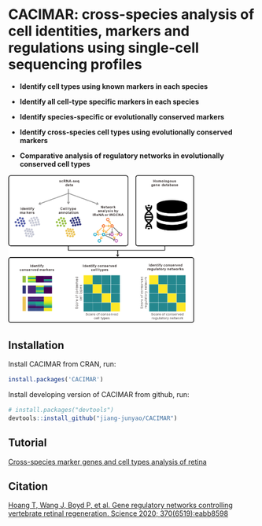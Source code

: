 
<!-- README.md is generated from README.Rmd. Please edit that file -->

# CACIMAR: cross-species analysis of cell identities, markers and regulations using single-cell sequencing profiles

-   **Identify cell types using known markers in each species**

-   **Identify all cell-type specific markers in each species**

-   **Identify species-specific or evolutionally conserved markers**

-   **Identify cross-species cell types using evolutionally conserved
    markers**

-   **Comparative analysis of regulatory networks in evolutionally
    conserved cell types**

<img src="Readme%20figure/Workflow.png" style="width:75.0%;height:75.0%" />

## Installation

Install CACIMAR from CRAN, run:

``` r
install.packages('CACIMAR')
```

Install developing version of CACIMAR from github, run:

``` r
# install.packages("devtools")
devtools::install_github("jiang-junyao/CACIMAR")
```

## Tutorial

[Cross-species marker genes and cell types analysis of
retina](https://jiang-junyao.github.io/CACIMAR/CACIMAR_tutorial)

## Citation

[Hoang T, Wang J, Boyd P, et al. Gene regulatory networks controlling
vertebrate retinal regeneration. Science 2020;
370(6519):eabb8598](https://www.science.org/doi/10.1126/science.abb8598)
